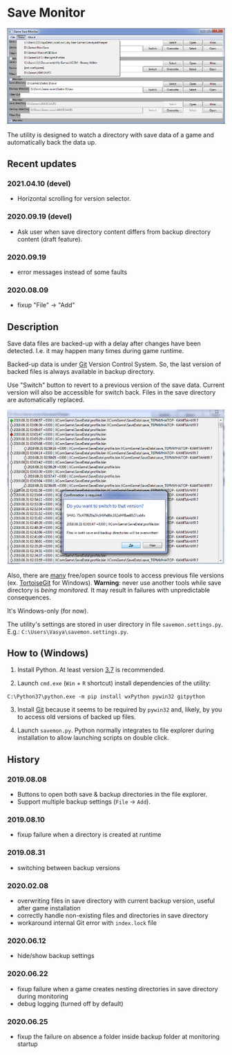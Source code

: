 # Save Monitor

![Main window screenshot](/docs/main_window.png)

The utility is designed to watch a directory with save data of a game and
automatically back the data up.

## Recent updates

### 2021.04.10 (devel)

* Horizontal scrolling for version selector.

### 2020.09.19 (devel)

* Ask user when save directory content differs from backup directory content
  (draft feature).

### 2020.09.19

* error messages instead of some faults

### 2020.08.09

* fixup "File" -> "Add"

## Description

Save data files are backed-up with a delay after changes have been detected.
I.e. it may happen many times during game runtime.

Backed-up data is under [Git](https://git-scm.com/about) Version Control
System.
So, the last version of backed files is always available in backup
directory.

Use "Switch" button to revert to a previous version of the save data.
Current version will also be accessible for switch back.
Files in the save directory are automatically replaced.

![Switch window screenshot](/docs/switch_window.png)

Also, there are [many](https://git-scm.com/downloads/guis) free/open source
tools to access previous file versions
(ex. [TortoiseGit](https://tortoisegit.org/download) for Windows).
**Warning**: never use another tools while save directory is _being monitored._
It may result in failures with unpredictable consequences.

It's Windows-only (for now).

The utility's settings are stored in user directory in file
`savemon.settings.py`.
E.g.: `C:\Users\Vasya\savemon.settings.py`.

## How to (Windows)

1. Install Python. At least version 
[3.7](https://www.python.org/downloads/windows/)
is recommended.

2. Launch `cmd.exe` (`Win` + `R` shortcut) install dependencies of the
utility:
```
C:\Python37\python.exe -m pip install wxPython pywin32 gitpython
```

3. Install [Git](https://git-scm.com/download/win) because it seems to
be required by `pywin32` and, likely, by you to access old versions of
backed up files.

4. Launch `savemon.py`.
Python normally integrates to file explorer during installation to
allow launching scripts on double click.

## History

### 2019.08.08

* Buttons to open both save & backup directories in the file explorer.
* Support multiple backup settings (`File` -> `Add`).

### 2019.08.10

* fixup failure when a directory is created at runtime

### 2019.08.31

* switching between backup versions

### 2020.02.08

* overwriting files in save directory with current backup version,
  useful after game installation
* correctly handle non-existing files and directories in save directory
* workaround internal Git error with `index.lock` file

### 2020.06.12

* hide/show backup settings

### 2020.06.22

* fixup failure when a game creates nesting directories in save directory
  during monitoring
* debug logging (turned off by default)

### 2020.06.25

* fixup the failure on absence a folder inside backup folder at monitoring
  startup
